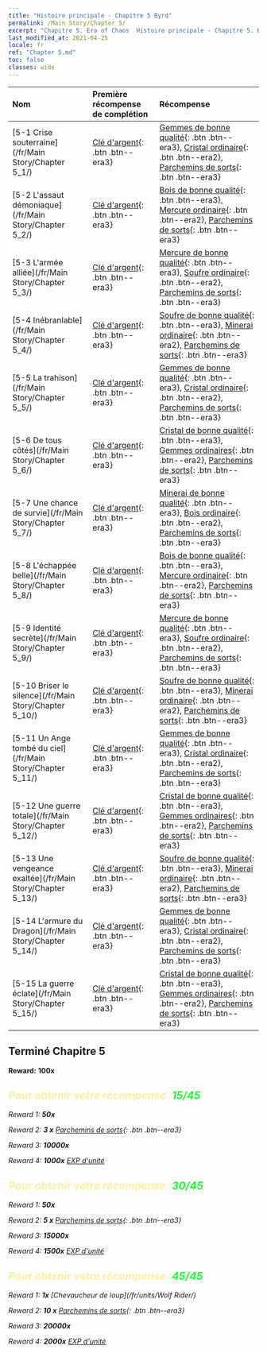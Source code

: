 ```yaml
---
title: "Histoire principale - Chapitre 5 Byrd"
permalink: /Main Story/Chapter 5/
excerpt: "Chapitre 5. Era of Chaos  Histoire principale - Chapitre 5. Byrd"
last_modified_at: 2021-04-25
locale: fr
ref: "Chapter 5.md"
toc: false
classes: wide
---
```


  | Nom |  Première récompense de complétion | Récompense |
  |:------------|:------------|:------------| 
  | [5-1 Crise souterraine](/fr/Main Story/Chapter 5_1/) | [Clé d'argent](/ItemsFR/con_693/){: .btn .btn--era3} | [Gemmes de bonne qualité](/ItemsFR/mat_16/){: .btn .btn--era3}, [Cristal ordinaire](/ItemsFR/mat_11/){: .btn .btn--era2}, [Parchemins de sorts](/ItemsFR/con_694/){: .btn .btn--era3} |
  | [5-2 L'assaut démoniaque](/fr/Main Story/Chapter 5_2/) | [Clé d'argent](/ItemsFR/con_693/){: .btn .btn--era3} | [Bois de bonne qualité](/ItemsFR/mat_13/){: .btn .btn--era3}, [Mercure ordinaire](/ItemsFR/mat_8/){: .btn .btn--era2}, [Parchemins de sorts](/ItemsFR/con_694/){: .btn .btn--era3} |
  | [5-3 L'armée alliée](/fr/Main Story/Chapter 5_3/) | [Clé d'argent](/ItemsFR/con_693/){: .btn .btn--era3} | [Mercure de bonne qualité](/ItemsFR/mat_14/){: .btn .btn--era3}, [Soufre ordinaire](/ItemsFR/mat_9/){: .btn .btn--era2}, [Parchemins de sorts](/ItemsFR/con_694/){: .btn .btn--era3} |
  | [5-4 Inébranlable](/fr/Main Story/Chapter 5_4/) | [Clé d'argent](/ItemsFR/con_693/){: .btn .btn--era3} | [Soufre de bonne qualité](/ItemsFR/mat_15/){: .btn .btn--era3}, [Minerai ordinaire](/ItemsFR/mat_6/){: .btn .btn--era2}, [Parchemins de sorts](/ItemsFR/con_694/){: .btn .btn--era3} |
  | [5-5 La trahison](/fr/Main Story/Chapter 5_5/) | [Clé d'argent](/ItemsFR/con_693/){: .btn .btn--era3} | [Gemmes de bonne qualité](/ItemsFR/mat_16/){: .btn .btn--era3}, [Cristal ordinaire](/ItemsFR/mat_11/){: .btn .btn--era2}, [Parchemins de sorts](/ItemsFR/con_694/){: .btn .btn--era3} |
  | [5-6 De tous côtés](/fr/Main Story/Chapter 5_6/) | [Clé d'argent](/ItemsFR/con_693/){: .btn .btn--era3} | [Cristal de bonne qualité](/ItemsFR/mat_17/){: .btn .btn--era3}, [Gemmes ordinaires](/ItemsFR/mat_10/){: .btn .btn--era2}, [Parchemins de sorts](/ItemsFR/con_694/){: .btn .btn--era3} |
  | [5-7 Une chance de survie](/fr/Main Story/Chapter 5_7/) | [Clé d'argent](/ItemsFR/con_693/){: .btn .btn--era3} | [Minerai de bonne qualité](/ItemsFR/mat_12/){: .btn .btn--era3}, [Bois ordinaire](/ItemsFR/mat_7/){: .btn .btn--era2}, [Parchemins de sorts](/ItemsFR/con_694/){: .btn .btn--era3} |
  | [5-8 L'échappée belle](/fr/Main Story/Chapter 5_8/) | [Clé d'argent](/ItemsFR/con_693/){: .btn .btn--era3} | [Bois de bonne qualité](/ItemsFR/mat_13/){: .btn .btn--era3}, [Mercure ordinaire](/ItemsFR/mat_8/){: .btn .btn--era2}, [Parchemins de sorts](/ItemsFR/con_694/){: .btn .btn--era3} |
  | [5-9 Identité secrète](/fr/Main Story/Chapter 5_9/) | [Clé d'argent](/ItemsFR/con_693/){: .btn .btn--era3} | [Mercure de bonne qualité](/ItemsFR/mat_14/){: .btn .btn--era3}, [Soufre ordinaire](/ItemsFR/mat_9/){: .btn .btn--era2}, [Parchemins de sorts](/ItemsFR/con_694/){: .btn .btn--era3} |
  | [5-10 Briser le silence](/fr/Main Story/Chapter 5_10/) | [Clé d'argent](/ItemsFR/con_693/){: .btn .btn--era3} | [Soufre de bonne qualité](/ItemsFR/mat_15/){: .btn .btn--era3}, [Minerai ordinaire](/ItemsFR/mat_6/){: .btn .btn--era2}, [Parchemins de sorts](/ItemsFR/con_694/){: .btn .btn--era3} |
  | [5-11 Un Ange tombé du ciel](/fr/Main Story/Chapter 5_11/) | [Clé d'argent](/ItemsFR/con_693/){: .btn .btn--era3} | [Gemmes de bonne qualité](/ItemsFR/mat_16/){: .btn .btn--era3}, [Cristal ordinaire](/ItemsFR/mat_11/){: .btn .btn--era2}, [Parchemins de sorts](/ItemsFR/con_694/){: .btn .btn--era3} |
  | [5-12 Une guerre totale](/fr/Main Story/Chapter 5_12/) | [Clé d'argent](/ItemsFR/con_693/){: .btn .btn--era3} | [Cristal de bonne qualité](/ItemsFR/mat_17/){: .btn .btn--era3}, [Gemmes ordinaires](/ItemsFR/mat_10/){: .btn .btn--era2}, [Parchemins de sorts](/ItemsFR/con_694/){: .btn .btn--era3} |
  | [5-13 Une vengeance exaltée](/fr/Main Story/Chapter 5_13/) | [Clé d'argent](/ItemsFR/con_693/){: .btn .btn--era3} | [Soufre de bonne qualité](/ItemsFR/mat_15/){: .btn .btn--era3}, [Minerai ordinaire](/ItemsFR/mat_6/){: .btn .btn--era2}, [Parchemins de sorts](/ItemsFR/con_694/){: .btn .btn--era3} |
  | [5-14 L'armure du Dragon](/fr/Main Story/Chapter 5_14/) | [Clé d'argent](/ItemsFR/con_693/){: .btn .btn--era3} | [Gemmes de bonne qualité](/ItemsFR/mat_16/){: .btn .btn--era3}, [Cristal ordinaire](/ItemsFR/mat_11/){: .btn .btn--era2}, [Parchemins de sorts](/ItemsFR/con_694/){: .btn .btn--era3} |
  | [5-15 La guerre éclate](/fr/Main Story/Chapter 5_15/) | [Clé d'argent](/ItemsFR/con_693/){: .btn .btn--era3} | [Cristal de bonne qualité](/ItemsFR/mat_17/){: .btn .btn--era3}, [Gemmes ordinaires](/ItemsFR/mat_10/){: .btn .btn--era2}, [Parchemins de sorts](/ItemsFR/con_694/){: .btn .btn--era3} |


## Terminé Chapitre 5

 **Reward:**  **100x** <i class="fas fa-gem"/>



## <span style="color: #ffeea0">Pour obtenir votre récompense :</span><span style="color: #27f73a">15/45</span>

 Reward 1:  **50x** <i class="fas fa-gem"/>

 Reward 2: **3 x** [Parchemins de sorts](/ItemsFR/con_694/){: .btn .btn--era3}

 Reward 3:  **10000x** <i class="fas fa-coins"/>

 Reward 4:  **1000x** [EXP d'unité](/ItemsFR/con_902/)



## <span style="color: #ffeea0">Pour obtenir votre récompense :</span><span style="color: #27f73a">30/45</span>

 Reward 1:  **50x** <i class="fas fa-gem"/>

 Reward 2: **5 x** [Parchemins de sorts](/ItemsFR/con_694/){: .btn .btn--era3}

 Reward 3:  **15000x** <i class="fas fa-coins"/>

 Reward 4:  **1500x** [EXP d'unité](/ItemsFR/con_902/)



## <span style="color: #ffeea0">Pour obtenir votre récompense :</span><span style="color: #27f73a">45/45</span>

 Reward 1:  **1x** [Chevaucheur de loup](/fr/units/Wolf Rider/)

 Reward 2: **10 x** [Parchemins de sorts](/ItemsFR/con_694/){: .btn .btn--era3}

 Reward 3:  **20000x** <i class="fas fa-coins"/>

 Reward 4:  **2000x** [EXP d'unité](/ItemsFR/con_902/)

